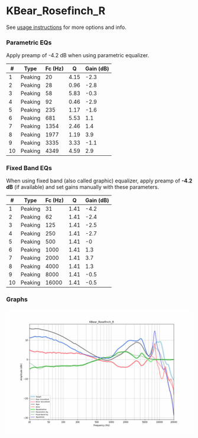 # KBear_Rosefinch_R
See [usage instructions](https://github.com/jaakkopasanen/AutoEq#usage) for more options and info.

### Parametric EQs
Apply preamp of -4.2 dB when using parametric equalizer.

|   # | Type    |   Fc (Hz) |    Q |   Gain (dB) |
|-----|---------|-----------|------|-------------|
|   1 | Peaking |        20 | 4.15 |        -2.3 |
|   2 | Peaking |        28 | 0.96 |        -2.8 |
|   3 | Peaking |        58 | 5.83 |        -0.3 |
|   4 | Peaking |        92 | 0.46 |        -2.9 |
|   5 | Peaking |       235 | 1.17 |        -1.6 |
|   6 | Peaking |       681 | 5.53 |         1.1 |
|   7 | Peaking |      1354 | 2.46 |         1.4 |
|   8 | Peaking |      1977 | 1.19 |         3.9 |
|   9 | Peaking |      3335 | 3.33 |        -1.1 |
|  10 | Peaking |      4349 | 4.59 |         2.9 |

### Fixed Band EQs
When using fixed band (also called graphic) equalizer, apply preamp of **-4.2 dB** (if available) and set gains manually with these parameters.

|   # | Type    |   Fc (Hz) |    Q |   Gain (dB) |
|-----|---------|-----------|------|-------------|
|   1 | Peaking |        31 | 1.41 |        -4.2 |
|   2 | Peaking |        62 | 1.41 |        -2.4 |
|   3 | Peaking |       125 | 1.41 |        -2.5 |
|   4 | Peaking |       250 | 1.41 |        -2.7 |
|   5 | Peaking |       500 | 1.41 |        -0   |
|   6 | Peaking |      1000 | 1.41 |         1.3 |
|   7 | Peaking |      2000 | 1.41 |         3.7 |
|   8 | Peaking |      4000 | 1.41 |         1.3 |
|   9 | Peaking |      8000 | 1.41 |        -0.5 |
|  10 | Peaking |     16000 | 1.41 |        -0.5 |

### Graphs
![](./KBear_Rosefinch_R.png)
